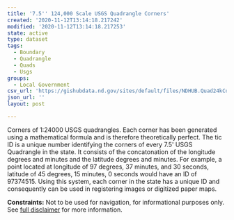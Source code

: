 ```yaml
---
title: '7.5'' 124,000 Scale USGS Quadrangle Corners'
created: '2020-11-12T13:14:18.217242'
modified: '2020-11-12T13:14:18.217253'
state: active
type: dataset
tags:
  - Boundary
  - Quadrangle
  - Quads
  - Usgs
groups:
  - Local Government
csv_url: 'https://gishubdata.nd.gov/sites/default/files/NDHUB.Quad24kCorners.csv'
json_url: ''
layout: post

---
```

<p>Corners of 1:24000 USGS quadrangles. Each corner has been generated using a mathematical formula and is therefore theoretically perfect. The tic ID is a unique number identifying the corners of every 7.5' USGS Quadrangle in the state. It consists of the concatonation of the longitude degrees and minutes and the latitude degrees and minutes. For example, a point located at longitude of 97 degrees, 37 minutes, and 30 seconds, latitude of 45 degrees, 15 minutes, 0 seconds would have an ID of 97374515. Using this system, each corner in the state has a unique ID and consequently can be used in registering images or digitized paper maps.</p>
<p><strong>Constraints:</strong> Not to be used for navigation, for informational purposes only. See <a href="/north-dakota-disclaimer">full disclaimer</a> for more information.</p>

